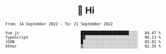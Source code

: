 <h1 align="center">👋 Hi</h1>
<!-- <h3 align="center">An enthusiastic frontend developer</h3> -->

<!--START_SECTION:waka-->

```text
From: 14 September 2022 - To: 21 September 2022

Vue.js                           █████████████████████░░░░   84.47 %
TypeScript                       █▓░░░░░░░░░░░░░░░░░░░░░░░   06.13 %
JSON                             █░░░░░░░░░░░░░░░░░░░░░░░░   03.81 %
Other                            ▒░░░░░░░░░░░░░░░░░░░░░░░░   01.35 %
```

<!--END_SECTION:waka-->
